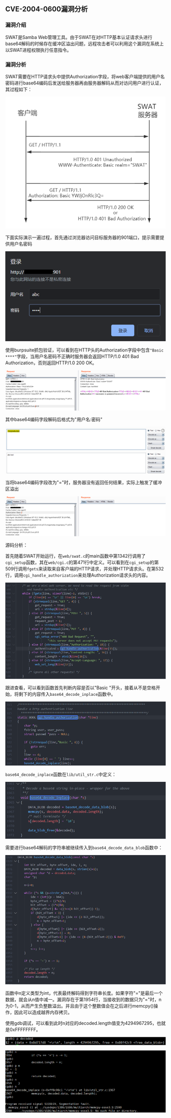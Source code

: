 ## CVE-2004-0600漏洞分析

### 漏洞介绍

SWAT是Samba Web管理工具。由于SWAT在对HTTP基本认证请求头进行base64解码的时候存在缓冲区溢出问题，远程攻击者可以利用这个漏洞在系统上以SWAT进程权限执行任意指令。 

### 漏洞分析

SWAT需要在HTTP请求头中提供Authorization字段，将web客户端提供的用户名密码进行base64编码后发送给服务器再由服务器解码从而对访问用户进行认证，其过程如下：

![](img/0.png)

下面实际演示一遍过程，首先通过浏览器访问目标服务器的901端口，提示需要提供用户名密码

![](img/1.PNG)

使用burpsuite抓包验证，可以看到在HTTP头的Authorization字段中包含`"Basic ****"`字段，当用户名密码不正确时服务器会返回HTTP/1.0 401 Bad Authorization，否则返回HTTP/1.0 200 OK。

![](img/2.PNG)

其中base64编码字段解码后格式为"用户名:密码"

![](img/3.PNG)

当将base64编码字段改为"="时，服务器没有返回任何结果，实际上触发了缓冲区溢出

![](img/4.PNG)

源码分析：

首先随着SWAT开始运行，在`web/swat.c`的main函数中第1342行调用了`cgi_setup`函数，其在`web/cgi.c`的第471行中定义。可以看到在`cgi_setup`的第509行调用`fgets`来读取来自客户端的HTTP请求，并处理HTTP请求头。在第532行，调用`cgi_handle_authorization`来处理Authorization请求头的内容。

![](img/5.PNG)

跟进查看，可以看到函数首先判断内容是否以"Basic "开头，接着从不是空格开始，将剩下的内容传入`base64_decode_inplace`函数中。

![](img/6.PNG)

`base64_decode_inplace`函数在`lib/util_str.c`中定义：

![](img/7.PNG)

需要进行base64解码的字符串被继续传入到`base64_decode_data_blob`函数中：

![](img/8.PNG)

函数中n定义类型为int，代表最终解码得到字符串长度。如果字符"="是最后一个数据，就会从n值中减一。漏洞存在于第1954行，当接收到的数据只为"="时，n为0-1，从而产生负整数溢出。并且由于这个整数值会在之后进行memcpy()操作，因此可以造成越界内存拷贝。

使用gdb调试，可以看到此时n对应的decoded.length值变为4294967295，也就是0xFFFFFFFF。

![](img/9.PNG)

![](img/10.PNG)





